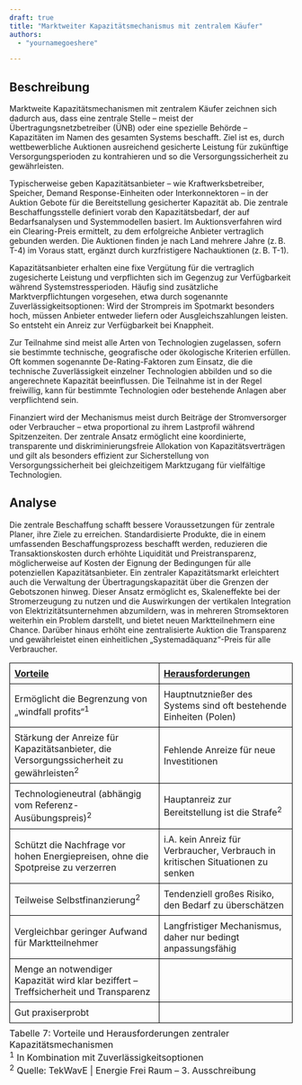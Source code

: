 ```yaml
---
draft: true
title: "Marktweiter Kapazitätsmechanismus mit zentralem Käufer" 
authors:
  - "yournamegoeshere"

---
```

## Beschreibung
Marktweite Kapazitätsmechanismen mit zentralem Käufer zeichnen sich dadurch aus, dass eine zentrale Stelle – meist der Übertragungsnetzbetreiber (ÜNB) oder eine spezielle Behörde – Kapazitäten im Namen des gesamten Systems beschafft. Ziel ist es, durch wettbewerbliche Auktionen ausreichend gesicherte Leistung für zukünftige Versorgungsperioden zu kontrahieren und so die Versorgungssicherheit zu gewährleisten.

Typischerweise geben Kapazitätsanbieter – wie Kraftwerksbetreiber, Speicher, Demand Response-Einheiten oder Interkonnektoren – in der Auktion Gebote für die Bereitstellung gesicherter Kapazität ab. Die zentrale Beschaffungsstelle definiert vorab den Kapazitätsbedarf, der auf Bedarfsanalysen und Systemmodellen basiert. Im Auktionsverfahren wird ein Clearing-Preis ermittelt, zu dem erfolgreiche Anbieter vertraglich gebunden werden. Die Auktionen finden je nach Land mehrere Jahre (z. B. T-4) im Voraus statt, ergänzt durch kurzfristigere Nachauktionen (z. B. T-1).

Kapazitätsanbieter erhalten eine fixe Vergütung für die vertraglich zugesicherte Leistung und verpflichten sich im Gegenzug zur Verfügbarkeit während Systemstressperioden. Häufig sind zusätzliche Marktverpflichtungen vorgesehen, etwa durch sogenannte Zuverlässigkeitsoptionen: Wird der Strompreis im Spotmarkt besonders hoch, müssen Anbieter entweder liefern oder Ausgleichszahlungen leisten. So entsteht ein Anreiz zur Verfügbarkeit bei Knappheit.

Zur Teilnahme sind meist alle Arten von Technologien zugelassen, sofern sie bestimmte technische, geografische oder ökologische Kriterien erfüllen. Oft kommen sogenannte De-Rating-Faktoren zum Einsatz, die die technische Zuverlässigkeit einzelner Technologien abbilden und so die angerechnete Kapazität beeinflussen. Die Teilnahme ist in der Regel freiwillig, kann für bestimmte Technologien oder bestehende Anlagen aber verpflichtend sein.

Finanziert wird der Mechanismus meist durch Beiträge der Stromversorger oder Verbraucher – etwa proportional zu ihrem Lastprofil während Spitzenzeiten. Der zentrale Ansatz ermöglicht eine koordinierte, transparente und diskriminierungsfreie Allokation von Kapazitätsverträgen und gilt als besonders effizient zur Sicherstellung von Versorgungssicherheit bei gleichzeitigem Marktzugang für vielfältige Technologien.

## Analyse
Die zentrale Beschaffung schafft bessere Voraussetzungen für zentrale Planer, ihre Ziele zu erreichen. Standardisierte Produkte, die in einem umfassenden Beschaffungsprozess beschafft werden, reduzieren die Transaktionskosten durch erhöhte Liquidität und Preistransparenz, möglicherweise auf Kosten der Eignung der Bedingungen für alle potenziellen Kapazitätsanbieter. Ein zentraler Kapazitätsmarkt erleichtert auch die Verwaltung der Übertragungskapazität über die Grenzen der Gebotszonen hinweg.
Dieser Ansatz ermöglicht es, Skaleneffekte bei der Stromerzeugung zu nutzen und die Auswirkungen der vertikalen Integration von Elektrizitätsunternehmen abzumildern, was in mehreren Stromsektoren weiterhin ein Problem darstellt, und bietet neuen Marktteilnehmern eine Chance. Darüber hinaus erhöht eine zentralisierte Auktion die Transparenz und gewährleistet einen einheitlichen „Systemadäquanz“-Preis für alle Verbraucher.

<table style="border-collapse: collapse; width: 100%;">
  <thead>
    <tr>
      <th style="text-align:left; border: 1px solid black; padding: 8px;"><u>Vorteile</u></th>
      <th style="text-align:left; border: 1px solid black; padding: 8px;"><u>Herausforderungen</u></th>
    </tr>
  </thead>
  <tbody>
    <tr>
      <td style="border: 1px solid black; padding: 8px;">
        Ermöglicht die Begrenzung von „windfall profits“<sup>1</sup>
      </td>
      <td style="border: 1px solid black; padding: 8px;">
        Hauptnutznießer des Systems sind oft bestehende Einheiten (Polen)
      </td>
    </tr>
    <tr>
      <td style="border: 1px solid black; padding: 8px;">
        Stärkung der Anreize für Kapazitätsanbieter, die Versorgungssicherheit zu gewährleisten<sup>2</sup>
      </td>
      <td style="border: 1px solid black; padding: 8px;">
        Fehlende Anreize für neue Investitionen
      </td>
    </tr>
    <tr>
      <td style="border: 1px solid black; padding: 8px;">
        Technologieneutral (abhängig vom Referenz-Ausübungspreis)<sup>2</sup>
      </td>
      <td style="border: 1px solid black; padding: 8px;">
        Hauptanreiz zur Bereitstellung ist die Strafe<sup>2</sup>
      </td>
    </tr>
    <tr>
      <td style="border: 1px solid black; padding: 8px;">
        Schützt die Nachfrage vor hohen Energiepreisen, ohne die Spotpreise zu verzerren
      </td>
      <td style="border: 1px solid black; padding: 8px;">
        i.A. kein Anreiz für Verbraucher, Verbrauch in kritischen Situationen zu senken
      </td>
    </tr>
    <tr>
      <td style="border: 1px solid black; padding: 8px;">
        Teilweise Selbstfinanzierung<sup>2</sup>
      </td>
      <td style="border: 1px solid black; padding: 8px;">
        Tendenziell großes Risiko, den Bedarf zu überschätzen
      </td>
    </tr>
    <tr>
      <td style="border: 1px solid black; padding: 8px;">
        Vergleichbar geringer Aufwand für Marktteilnehmer
      </td>
      <td style="border: 1px solid black; padding: 8px;">
        Langfristiger Mechanismus, daher nur bedingt anpassungsfähig
      </td>
    </tr>
    <tr>
      <td style="border: 1px solid black; padding: 8px;">
        Menge an notwendiger Kapazität wird klar beziffert – Treffsicherheit und Transparenz
      </td>
      <td style="border: 1px solid black; padding: 8px;">
      </td>
    </tr>
    <tr>
      <td style="border: 1px solid black; padding: 8px;">
        Gut praxiserprobt
      </td>
      <td style="border: 1px solid black; padding: 8px;">
      </td>
    </tr>
  </tbody>
  <caption style="caption-side: bottom; text-align: left; padding-top: 8px;">
    Tabelle 7: Vorteile und Herausforderungen zentraler Kapazitätsmechanismen<br>
    <sup>1</sup> In Kombination mit Zuverlässigkeitsoptionen<br>
    <sup>2</sup> Quelle: TekWavE | Energie Frei Raum – 3. Ausschreibung
  </caption>
</table>
